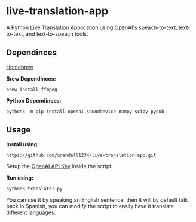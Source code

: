 # live-translation-app
A Python Live Translation Application using OpenAI's speach-to-text, text-to-text, and text-to-speach tools.

## Dependinces
[Homebrew](https://brew.sh/)

**Brew Dependinces:**

```brew install ffmpeg```

**Python Dependinces:**

```python3 -m pip install openai sounddevice numpy scipy pydub```

## Usage

**Install using:**

```https://github.com/grandell1234/live-translation-app.git```

Setup the [OpenAI API Key](https://platform.openai.com/) inside the script.

**Run using:**

```python3 translator.py```

You can use it by speaking an English sentence, then it will by default talk back in Spanish, you can modify the script to easily have it translate different languages.
